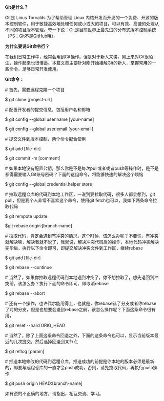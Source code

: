 **Git是什么？**

Git是 Linus Torvalds 为了帮助管理 Linux 内核开发而开发的一个免费、开源的版本控制软件，用于敏捷高效地处理任何或小或大的项目，可以有效、高速的处理从不同的项目版本管理。夸一下说：Git是目前世界上最先进的分布式版本控制系统（PS：Git不是GitHub哦）。

**为什么要说Git命令行？**

在我们日常工作中，经常会用到Git操作。但是对于新人来讲，刚上来对Git很陌生，操作起来也很懵逼。本篇文章主要针对刚开始接触Git的新人，掌握常用的一些命令，足够日常开发使用。

**Git命令：**

\# 首先，需要远程克隆一个项目

$ git clone [project-url]

\# 配置开发者的提交信息，包括用户名和邮箱

$ git config --global user.name [your-name]

$ git config --global user.email [your-email]

\# 提交文件到版本控制，两个命令配合使用

$ git add [file-dir]

$ git commit -m [comment]

\# 如果本地没有配置公钥，那么你是不是每次pull或者或者push等操作时，是不是都得需要输入Git账号密码？下面的这组命令，将能够快速的解决这个烦恼

$ git config --global credential.helper store

\# 拉取远程仓库的代码到本地工作区，一说到要拉取代码，很多人都会想到，git pull，但是我个人非常不喜欢这个命令，使用git fetch也可以，我如下两条命令拉取代码

$ git rempote update

$git rebase origin:[branch-name]

\# 拉取代码，肯定会遇到有冲突的情况，这个时候，该怎么办呢？不要慌，有冲突就解决嘛，解决我就不说了，我就说，解决冲突代码后的操作，本地代码冲突解决完毕后，执行以下命令即可，即提交解决冲突文件到工作区，继续rebase

$ git add [file-dir] 

$ git rebase --continue

\# 当然了，如果你拉取远程代码到本地遇到冲突了，你不想拉取了，想先退回到冲突前，该怎么办？执行下面的命令即可，即取消rebase

$ git rebase --abort

\# 还有一个操作，也许偶尔能用得上，也就是，你rebase错了分支或者你rebase了对的分支，但是也想要会退到rebase之前，该怎么操作呢？下面这条命令很有用，

$ git reset --hard ORIG_HEAD

\# 当然了，除了上面这条命令回退之外，下面的这条命令也可以，显示当前版本最近的几次提交，然后选择回退到某节点

$ git reflog [param]

\# 推送本地修改的代码到远程仓库，推送成功的前提是你本地的版本必须是最新的，即要与远程仓库的一直才会push成功，否则，请先拉取代码，再执行push操作

$ git push origin HEAD:[branch-name]

如有说的不正确的地方，请指出，相互交流、学习。
